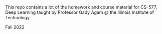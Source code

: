 This repo contains a lot of the homework and course material for CS-577, Deep Learning taught by Professor Gady Agam @ the Illinois Institute of Technology.

Fall 2022
